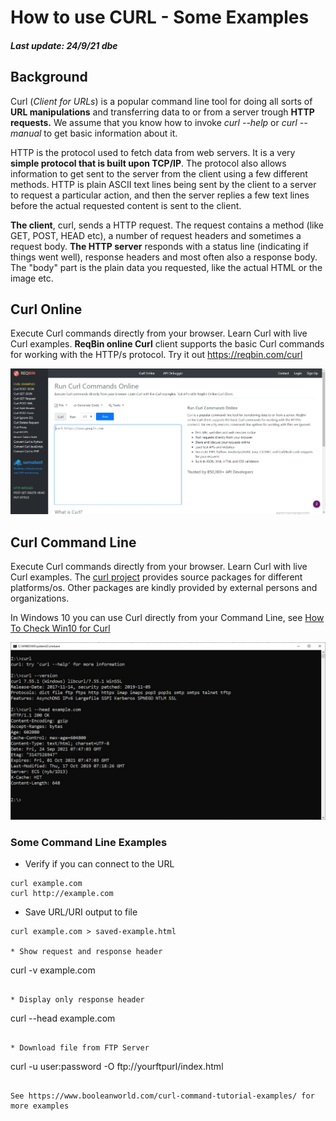 # How to use CURL - Some Examples
##### Last update: 24/9/21 dbe

## Background
Curl (*Client for URLs*) is a popular command line tool for doing all sorts of **URL manipulations** and transferring data to or from a server trough **HTTP requests.** 
We  assume that you know how to invoke *curl --help* or *curl --manual* to get basic information about it.

HTTP is the protocol used to fetch data from web servers. It is a very **simple protocol that is built upon TCP/IP**. The protocol also allows information to get sent to the server from the client using a few different methods. HTTP is plain ASCII text lines being sent by the client to a server to request a particular action, and then the server replies a few text lines before the actual requested content is sent to the client.

**The client**, curl, sends a HTTP request. The request contains a method (like GET, POST, HEAD etc), a number of request headers and sometimes a request body. **The HTTP server** responds with a status line (indicating if things went well), response headers and most often also a response body. The "body" part is the plain data you requested, like the actual HTML or the image etc.

## Curl Online 
Execute Curl commands directly from your browser. Learn Curl with live Curl examples.
**ReqBin online Curl** client supports the basic Curl commands for working with the HTTP/s protocol.
Try it out https://reqbin.com/curl

![ReqBib Curl Online](figures/Screen-Shot-ReqBin-CURL-Online.jpg)

## Curl Command Line
Execute Curl commands directly from your browser. Learn Curl with live Curl examples.
The [curl project](https://curl.se/download.html) provides source packages for different platforms/os. Other packages are kindly provided by external persons and organizations.

In Windows 10 you can use Curl directly from your Command Line, see [How To Check Win10 for Curl](https://youtu.be/jwJv8QsWVag)

![Win10 Curl Commandline](figures/screen-shot-win10-CURL-commandline.jpg)

### Some Command Line Examples
* Verify if you can connect to the URL
```
curl example.com
curl http://example.com
```  

* Save URL/URI output to file
```
curl example.com > saved-example.html

* Show request and response header
```
curl -v example.com
```  

* Display only response header
```
curl --head example.com
```  

* Download file from FTP Server
```
curl -u user:password -O ftp://yourftpurl/index.html
```  

See https://www.booleanworld.com/curl-command-tutorial-examples/ for more examples

